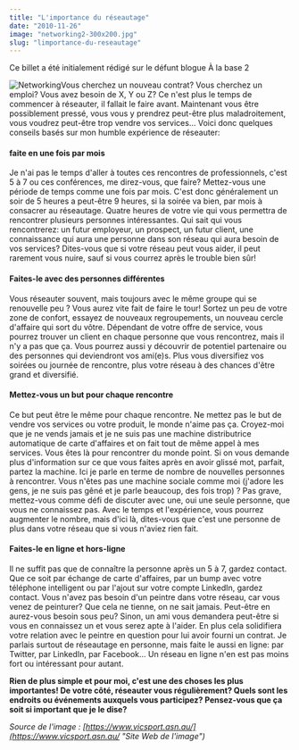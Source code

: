 ```yaml
---
title: "L'importance du réseautage"
date: "2010-11-26"
image: "networking2-300x200.jpg"
slug: "limportance-du-reseautage"
---
```


Ce billet a été initialement rédigé sur le défunt blogue À la base 2

![](images/networking2-300x200.jpg "Networking")Vous cherchez un nouveau contrat? Vous cherchez un emploi? Vous avez besoin de X, Y ou Z? Ce n'est plus le temps de commencer à réseauter, il fallait le faire avant. Maintenant vous être possiblement pressé, vous vous y prendrez peut-être plus maladroitement, vous voudrez peut-être trop vendre vos services... Voici donc quelques conseils basés sur mon humble expérience de réseauter:

#### faite en une fois par mois

Je n'ai pas le temps d'aller à toutes ces rencontres de professionnels, c'est 5 à 7 ou ces conférences, me direz-vous, que faire? Mettez-vous une période de temps comme une fois par mois. C'est donc généralement un soir de 5 heures a peut-être 9 heures, si la soirée va bien, par mois à consacrer au réseautage. Quatre heures de votre vie qui vous permettra de rencontrer plusieurs personnes intéressantes. Qui sait qui vous rencontrerez: un futur employeur, un prospect, un futur client, une connaissance qui aura une personne dans son réseau qui aura besoin de vos services? Dites-vous que si votre réseau peut vous aider, il peut rarement vous nuire, sauf si vous courrez après le trouble bien sûr!

#### Faites-le avec des personnes différentes

Vous réseauter souvent, mais toujours avec le même groupe qui se renouvelle peu ? Vous aurez vite fait de faire le tour! Sortez un peu de votre zone de confort, essayez de nouveaux regroupements, un nouveau cercle d'affaire qui sort du vôtre. Dépendant de votre offre de service, vous pourrez trouver un client en chaque personne que vous rencontrez, mais il n'y a pas que ça. Vous pourrez aussi y découvrir de potentiel partenaire ou des personnes qui deviendront vos ami(e)s. Plus vous diversifiez vos soirées ou journée de rencontre, plus votre réseau à des chances d'être grand et diversifié.

#### Mettez-vous un but pour chaque rencontre

Ce but peut être le même pour chaque rencontre. Ne mettez pas le but de vendre vos services ou votre produit, le monde n'aime pas ça. Croyez-moi que je ne vends jamais et je ne suis pas une machine distributrice automatique de carte d'affaires et on fait tout de même appel à mes services. Vous êtes là pour rencontrer du monde point. Si on vous demande plus d'information sur ce que vous faites après en avoir glissé mot, parfait, partez la machine. Ici je parle en terme de nombre de nouvelles personnes à rencontrer. Vous n'êtes pas une machine sociale comme moi (j'adore les gens, je ne suis pas gêné et je parle beaucoup, des fois trop) ? Pas grave, mettez-vous comme défi de discuter avec une, oui une seule personne, que vous ne connaissez pas. Avec le temps et l'expérience, vous pourrez augmenter le nombre, mais d'ici là, dites-vous que c'est une personne de plus dans votre réseau que si vous n'aviez rien fait.

#### Faites-le en ligne et hors-ligne

Il ne suffit pas que de connaître la personne après un 5 à 7, gardez contact. Que ce soit par échange de carte d'affaires, par un bump avec votre téléphone intelligent ou par l'ajout sur votre compte LinkedIn, gardez contact. Vous n'avez pas besoin d'un peintre dans votre réseau, car vous venez de peinturer? Que cela ne tienne, on ne sait jamais. Peut-être en aurez-vous besoin sous peu? Sinon, un ami vous demandera peut-être si vous en connaissez un et vous serez apte à l'aider. En plus cela solidifiera votre relation avec le peintre en question pour lui avoir fourni un contrat. Je parlais surtout de réseautage en personne, mais faite le aussi en ligne: par Twitter, par LinkedIn, par Facebook... Un réseau en ligne n'en est pas moins fort ou intéressant pour autant.

**Rien de plus simple et pour moi, c'est une des choses les plus importantes! De votre côté, réseauter vous régulièrement? Quels sont les endroits ou événements auxquels vous participez? Pensez-vous que ça soit si important que je le dise?**

_Source de l'image : [https://www.vicsport.asn.au/](https://www.vicsport.asn.au/ "Site Web de l'image")_
